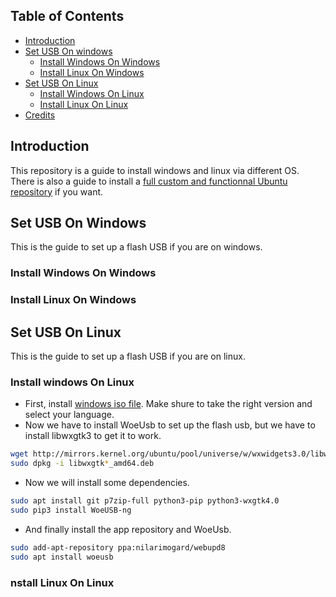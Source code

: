 ## Table of Contents

* [Introduction](#introduction)
* [Set USB On windows](#set-usb-on-windows)
  * [Install Windows On Windows](#install-windows-on-windows)
  * [Install Linux On Windows](#install-linux-on-windows)
* [Set USB On Linux](#set-usb-on-linux)
  * [Install Windows On Linux](#install-windows-on-linux)
  * [Install Linux On Linux](#install-linux-on-linux)
* [Credits](#credits)

## Introduction
This repository is a guide to install windows and linux via different OS. There is also a guide to install a [full custom and functionnal Ubuntu repository](https://github.com/ARU1-TEAM/Ubuntu-installation-XFCE4-I3wm) if you want. 

## Set USB On Windows
This is the guide to set up a flash USB if you are on windows.

### Install Windows On Windows


### Install Linux On Windows





## Set USB On Linux
This is the guide to set up a flash USB if you are on linux.

### Install windows On Linux
- First, install [windows iso file](https://www.microsoft.com/en-us/software-download/windows10ISO). Make shure to take the right version and select your language.
- Now we have to install WoeUsb to set up the flash usb, but we have to install libwxgtk3 to get it to work. 

~~~sh
wget http://mirrors.kernel.org/ubuntu/pool/universe/w/wxwidgets3.0/libwxgtk3.0-0v5_3.0.4+dfsg-3_amd64.deb
sudo dpkg -i libwxgtk*_amd64.deb
~~~

- Now we will install some dependencies.

~~~sh
sudo apt install git p7zip-full python3-pip python3-wxgtk4.0
sudo pip3 install WoeUSB-ng
~~~
- And finally install the app repository and WoeUsb.
~~~sh
sudo add-apt-repository ppa:nilarimogard/webupd8
sudo apt install woeusb
~~~



### nstall Linux On Linux


